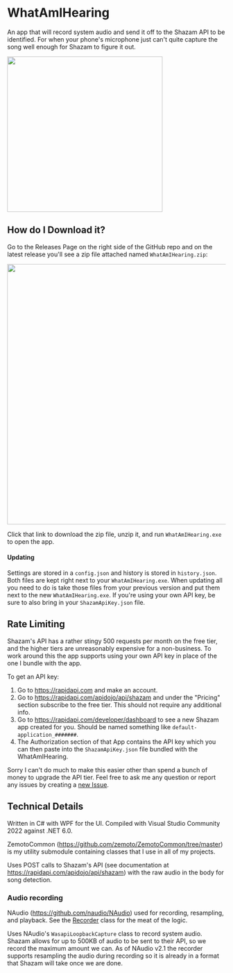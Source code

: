 # WhatAmIHearing

An app that will record system audio and send it off to the Shazam API to be identified. For when your phone's microphone just can't quite capture the song well enough for Shazam to figure it out.

<img src="https://github.com/user-attachments/assets/5a51cf0f-642c-41a8-bec5-8b016d09178e" Width="358" />

## How do I Download it?

Go to the Releases Page on the right side of the GitHub repo and on the latest release you'll see a zip file attached named `WhatAmIHearing.zip`:

<img src="https://github.com/user-attachments/assets/826267ec-c643-4f5f-90e2-cf00ccffd1c1" Width="600" />

Click that link to download the zip file, unzip it, and run `WhatAmIHearing.exe` to open the app.

#### Updating
Settings are stored in a `config.json` and history is stored in `history.json`. Both files are kept right next to your `WhatAmIHearing.exe`. When updating all you need to do is take those files from your previous version and put them next to the new `WhatAmIHearing.exe`. If you're using your own API key, be sure to also bring in your `ShazamApiKey.json` file.

## Rate Limiting

Shazam's API has a rather stingy 500 requests per month on the free tier, and the higher tiers are unreasonably expensive for a non-business. To work around this the app supports using your own API key in place of the one I bundle with the app. 

To get an API key:
1. Go to https://rapidapi.com and make an account.
2. Go to https://rapidapi.com/apidojo/api/shazam and under the "Pricing" section subscribe to the free tier. This should not require any additional info.
3. Go to https://rapidapi.com/developer/dashboard to see a new Shazam app created for you. Should be named something like `default-application_#######`.
4. The Authorization section of that App contains the API key which you can then paste into the `ShazamApiKey.json` file bundled with the WhatAmIHearing.

Sorry I can't do much to make this easier other than spend a bunch of money to upgrade the API tier. Feel free to ask me any question or report any issues by creating a [new Issue](https://github.com/zemoto/WhatAmIHearing/issues).

## Technical Details

Written in C# with WPF for the UI. Compiled with Visual Studio Community 2022 against .NET 6.0.

ZemotoCommon (https://github.com/zemoto/ZemotoCommon/tree/master) is my utility submodule containing classes that I use in all of my projects.

Uses POST calls to Shazam's API (see documentation at https://rapidapi.com/apidojo/api/shazam) with the raw audio in the body for song detection.

### Audio recording
NAudio (https://github.com/naudio/NAudio) used for recording, resampling, and playback. See the [Recorder](https://github.com/zemoto/WhatAmIHearing/blob/main/WhatAmIHearing/Audio/Recorder.cs) class for the meat of the logic.

Uses NAudio's `WasapiLoopbackCapture` class to record system audio. Shazam allows for up to 500KB of audio to be sent to their API, so we record the maximum amount we can. As of NAudio v2.1 the recorder supports resampling the audio during recording so it is already in a format that Shazam will take once we are done.
